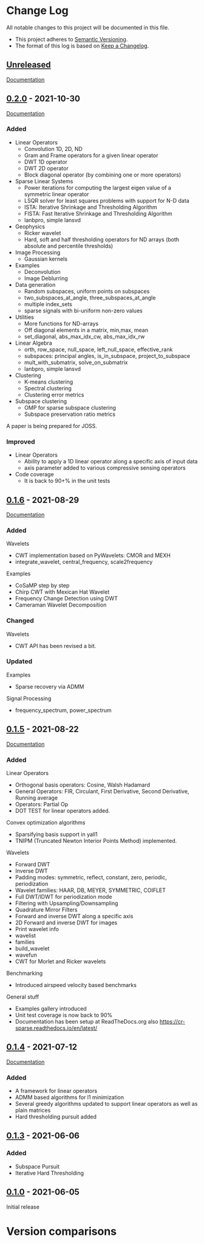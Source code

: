 # Change Log
All notable changes to this project will be documented in this file.

* This project adheres to [Semantic Versioning](https://semver.org/spec/v2.0.0.html).
* The format of this log is based on [Keep a Changelog](https://keepachangelog.com/en/1.0.0/).

## [Unreleased]

[Documentation](https://cr-sparse.readthedocs.io/en/latest/)

## [0.2.0] - 2021-10-30

[Documentation](https://cr-sparse.readthedocs.io/en/v0.2.0/)

### Added

- Linear Operators
  - Convolution 1D, 2D, ND
  - Gram and Frame operators for a given linear operator
  - DWT 1D operator
  - DWT 2D operator
  - Block diagonal operator (by combining one or more operators)
- Sparse Linear Systems
  - Power iterations for computing the largest eigen value of a symmetric linear operator
  - LSQR solver for least squares problems with support for N-D data
  - ISTA: Iterative Shrinkage and Thresholding Algorithm
  - FISTA: Fast Iterative Shrinkage and Thresholding Algorithm
  - lanbpro, simple lansvd
- Geophysics
  - Ricker wavelet
  - Hard, soft and half thresholding operators for ND arrays (both absolute and percentile thresholds)
- Image Processing
  - Gaussian kernels
- Examples
  - Deconvolution
  - Image Deblurring
- Data generation
  - Random subspaces, uniform points on subspaces
  - two_subspaces_at_angle, three_subspaces_at_angle
  - multiple index_sets
  - sparse signals with bi-uniform non-zero values 
- Utilities
  - More functions for ND-arrays
  - Off diagonal elements in a matrix, min,max, mean
  - set_diagonal, abs_max_idx_cw, abs_max_idx_rw
- Linear Algebra
  - orth, row_space, null_space, left_null_space, effective_rank
  - subspaces: principal angles, is_in_subspace, project_to_subspace
  - mult_with_submatrix, solve_on_submatrix
  - lanbpro, simple lansvd
- Clustering
  - K-means clustering
  - Spectral clustering
  - Clustering error metrics
- Subspace clustering
  - OMP for sparse subspace clustering
  - Subspace preservation ratio metrics 

A paper is being prepared for JOSS.

### Improved

- Linear Operators
  - Ability to apply a 1D linear operator along a specific axis of input data
  - axis parameter added to various compressive sensing operators
- Code coverage
  - It is back to 90+% in the unit tests



## [0.1.6] - 2021-08-29

[Documentation](https://cr-sparse.readthedocs.io/en/v0.1.6/)

### Added

Wavelets
- CWT implementation based on PyWavelets: CMOR and MEXH
- integrate_wavelet, central_frequency, scale2frequency

Examples
- CoSaMP step by step
- Chirp CWT with Mexican Hat Wavelet
- Frequency Change Detection using DWT
- Cameraman Wavelet Decomposition


### Changed

Wavelets
- CWT API has been revised a bit.

### Updated

Examples
- Sparse recovery via ADMM

Signal Processing
- frequency_spectrum, power_spectrum

## [0.1.5] - 2021-08-22

[Documentation](https://cr-sparse.readthedocs.io/en/v0.1.5/)

### Added

Linear Operators
- Orthogonal basis operators: Cosine, Walsh Hadamard
- General Operators: FIR, Circulant, First Derivative, Second Derivative, Running average
- Operators: Partial Op
- DOT TEST for linear operators added.

Convex optimization algorithms
- Sparsifying basis support in yall1
- TNIPM (Truncated Newton Interior Points Method) implemented.

Wavelets
- Forward DWT
- Inverse DWT
- Padding modes: symmetric, reflect, constant, zero, periodic, periodization
- Wavelet families: HAAR, DB, MEYER, SYMMETRIC, COIFLET
- Full DWT/IDWT for periodization mode
- Filtering with Upsampling/Downsampling
- Quadrature Mirror Filters
- Forward and inverse DWT along a specific axis
- 2D Forward and inverse DWT for images
- Print wavelet info
- wavelist
- families
- build_wavelet
- wavefun
- CWT for Morlet and Ricker wavelets

Benchmarking
- Introduced airspeed velocity based benchmarks

General stuff
- Examples gallery introduced
- Unit test coverage is now back to 90%
- Documentation has been setup at ReadTheDocs.org also https://cr-sparse.readthedocs.io/en/latest/


## [0.1.4] - 2021-07-12

[Documentation](https://cr-sparse.readthedocs.io/en/v0.1.4/)

### Added

- A framework for linear operators
- ADMM based algorithms for l1 minimization
- Several greedy algorithms updated to support linear operators as well as plain matrices
- Hard thresholding pursuit added

## [0.1.3] - 2021-06-06
### Added
- Subspace Pursuit
- Iterative Hard Thresholding

## [0.1.0] - 2021-06-05

Initial release

# Version comparisons

[Unreleased]: https://github.com/carnotresearch/cr-sparse/compare/v0.2.0...HEAD
[0.2.0]: https://github.com/carnotresearch/cr-sparse/compare/v0.1.6...v0.2.0
[0.1.6]: https://github.com/carnotresearch/cr-sparse/compare/v0.1.5...v0.1.6
[0.1.5]: https://github.com/carnotresearch/cr-sparse/compare/v0.1.4...v0.1.5
[0.1.4]: https://github.com/carnotresearch/cr-sparse/compare/0.1.3...v0.1.4
[0.1.3]: https://github.com/carnotresearch/cr-sparse/compare/v0.1...0.1.3
[0.1.0]: https://github.com/carnotresearch/cr-sparse/releases/tag/v0.1